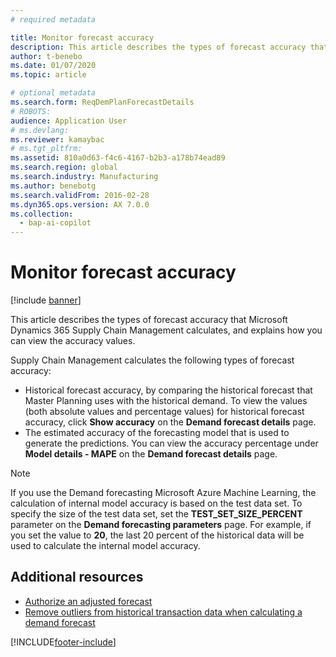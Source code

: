 ```yaml
---
# required metadata

title: Monitor forecast accuracy
description: This article describes the types of forecast accuracy that Dynamics 365 Supply Chain Management calculates, and explains how you can view the accuracy values.
author: t-benebo
ms.date: 01/07/2020
ms.topic: article

# optional metadata
ms.search.form: ReqDemPlanForecastDetails
# ROBOTS: 
audience: Application User
# ms.devlang: 
ms.reviewer: kamaybac
# ms.tgt_pltfrm: 
ms.assetid: 810a0d63-f4c6-4167-b2b3-a178b74ead89
ms.search.region: global
ms.search.industry: Manufacturing
ms.author: benebotg
ms.search.validFrom: 2016-02-28
ms.dyn365.ops.version: AX 7.0.0
ms.collection:
  - bap-ai-copilot
---
```


# Monitor forecast accuracy

[!include [banner](../includes/banner.md)]

This article describes the types of forecast accuracy that Microsoft Dynamics 365 Supply Chain Management calculates, and explains how you can view the accuracy values.

Supply Chain Management calculates the following types of forecast accuracy:

-   Historical forecast accuracy, by comparing the historical forecast that Master Planning uses with the historical demand. To view the values (both absolute values and percentage values) for historical forecast accuracy, click **Show accuracy** on the **Demand forecast details** page.
-   The estimated accuracy of the forecasting model that is used to generate the predictions. You can view the accuracy percentage under **Model details - MAPE** on the **Demand forecast details** page. 

> [!NOTE]
> If you use the Demand forecasting Microsoft Azure Machine Learning, the calculation of internal model accuracy is based on the test data set. To specify the size of the test data set, set the **TEST\_SET\_SIZE\_PERCENT** parameter on the **Demand forecasting parameters** page. For example, if you set the value to **20**, the last 20 percent of the historical data will be used to calculate the internal model accuracy.


## Additional resources

- [Authorize an adjusted forecast](authorize-adjusted-forecast.md)
- [Remove outliers from historical transaction data when calculating a demand forecast](remove-historical-outliers-calculating-demand-forecast.md)





[!INCLUDE[footer-include](../../includes/footer-banner.md)]